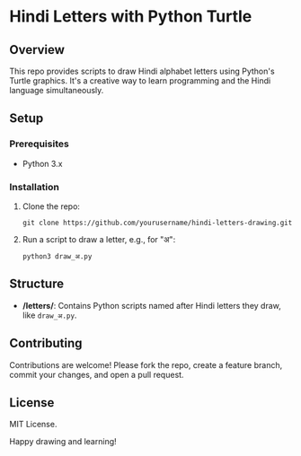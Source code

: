 # Hindi Letters with Python Turtle

## Overview
This repo provides scripts to draw Hindi alphabet letters using Python's Turtle graphics. It's a creative way to learn programming and the Hindi language simultaneously.

## Setup

### Prerequisites
- Python 3.x

### Installation
1. Clone the repo:
   ```
   git clone https://github.com/yourusername/hindi-letters-drawing.git
   ```
2. Run a script to draw a letter, e.g., for "अ":
   ```
   python3 draw_अ.py
   ```

## Structure
- **/letters/**: Contains Python scripts named after Hindi letters they draw, like `draw_अ.py`.

## Contributing
Contributions are welcome! Please fork the repo, create a feature branch, commit your changes, and open a pull request.

## License
MIT License.

Happy drawing and learning!
